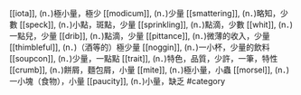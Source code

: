 [[iota]], (n．)極小量，極少 
[[modicum]], (n．)少量 
[[smattering]], (n．)略知，少數 
[[speck]], (n．)小點，斑點，少量 
[[sprinkling]], (n．)點滴，少數 
[[whit]], (n．)一點兒，少量 
[[drib]], (n．)點滴，少量 
[[pittance]], (n．)微薄的收入，少量 
[[thimbleful]], (n．)（酒等的）極少量 
[[noggin]], (n．)一小杯，少量的飲料 
[[soupcon]], (n．)少量，一點點 
[[trait]], (n．)特色，品質，少許，一筆，特性 
[[crumb]], (n．)餅屑，麵包屑，小量 
[[mite]], (n．)極小量，小蟲 
[[morsel]], (n．)一小塊（食物），小量 
[[paucity]], (n．)小量，缺乏 
#category
